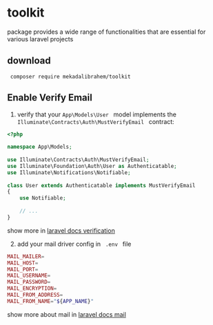 # toolkit
package provides a wide range of functionalities that are essential for various laravel projects

## download 
<code> composer require mekadalibrahem/toolkit </code>

## Enable Verify Email
1. verify that your <code>App\Models\User </code> model implements the <code>Illuminate\Contracts\Auth\MustVerifyEmail </code> contract:
```php
<?php
 
namespace App\Models;
 
use Illuminate\Contracts\Auth\MustVerifyEmail;
use Illuminate\Foundation\Auth\User as Authenticatable;
use Illuminate\Notifications\Notifiable;
 
class User extends Authenticatable implements MustVerifyEmail
{
    use Notifiable;
 
    // ...
}
```
show more in [laravel docs verification](https://laravel.com/docs/11.x/verification)

2. add your mail driver config in <code> .env </code> file 
```php
MAIL_MAILER=
MAIL_HOST=
MAIL_PORT=
MAIL_USERNAME=
MAIL_PASSWORD=
MAIL_ENCRYPTION=
MAIL_FROM_ADDRESS=
MAIL_FROM_NAME="${APP_NAME}"
```
show more about mail in [laravel docs mail](https://laravel.com/docs/11.x/mail)

